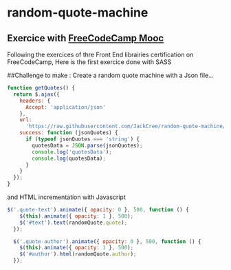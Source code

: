 # random-quote-machine

## Exercice with [FreeCodeCamp Mooc](https://www.freecodecamp.org/learn/front-end-libraries/front-end-libraries-projects/build-a-random-quote-machine)
Following the exercices of thre Front End librairies certification on FreeCodeCamp, Here is the first exercice done with SASS

##Challenge to make : 
Create a random quote machine with a Json file...
```javascript
function getQuotes() {
  return $.ajax({
    headers: {
      Accept: 'application/json'
    },
    url:
      'https://raw.githubusercontent.com/JackCree/random-quote-machine/main/quotes.json',
    success: function (jsonQuotes) {
      if (typeof jsonQuotes === 'string') {
        quotesData = JSON.parse(jsonQuotes);
        console.log('quotesData');
        console.log(quotesData);
      }
    }
  });
}
```
and HTML incrementation with Javascript
```javascript
$('.quote-text').animate({ opacity: 0 }, 500, function () {
    $(this).animate({ opacity: 1 }, 500);
    $('#text').text(randomQuote.quote);
  });

  $('.quote-author').animate({ opacity: 0 }, 500, function () {
    $(this).animate({ opacity: 1 }, 500);
    $('#author').html(randomQuote.author);
  });
```
